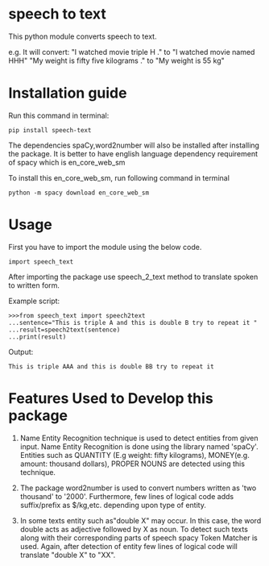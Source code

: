 
# speech to text

This python module converts speech to text.

e.g. It will convert:   "I watched movie triple H ." to "I watched movie named HHH"
                        "My weight is fifty five kilograms ." to "My weight is 55 kg"
                        
<h1>Installation guide</h1>

Run this command in terminal:
```
pip install speech-text
```
The dependencies spaCy,word2number will also be installed after installing the package.
It is better to have english language dependency requirement of spacy which is en_core_web_sm

To install this en_core_web_sm, run following command in terminal
```
python -m spacy download en_core_web_sm
```
<h1>Usage</h1>

First you have to import the module using the below code.
```
import speech_text
```

After importing the package use speech_2_text method to translate spoken to written form.

Example script:
```
>>>from speech_text import speech2text
...sentence="This is triple A and this is double B try to repeat it "
...result=speech2text(sentence)
...print(result)
```
Output:
```
This is triple AAA and this is double BB try to repeat it
```

<h1>Features Used to Develop this package</h1>

1. Name Entity Recognition technique is used to detect entities from given input. Name Entity Recognition is done using the library named 'spaCy'. Entities such as QUANTITY (E.g weight: fifty kilograms), MONEY(e.g. amount: thousand dollars), PROPER NOUNS are detected using this technique.

2. The package word2number is used to convert numbers written as 'two thousand' to '2000'. Furthermore, few lines of logical code adds suffix/prefix as $/kg,etc. depending upon type of entity.

3. In some texts entity such as"double X" may occur. In this case, the word double acts as adjective followed by X as noun. To detect such texts along with their corresponding parts of speech spacy Token Matcher is used. Again, after detection of entity few lines of logical code will translate "double X" to "XX".


